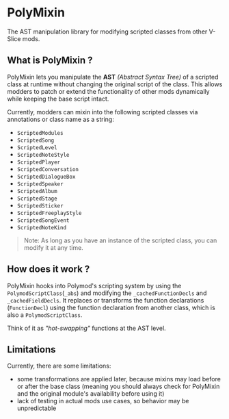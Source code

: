 # PolyMixin

The AST manipulation library for modifying scripted classes from other V-Slice mods.

## What is PolyMixin ?
PolyMixin lets you manipulate the **AST** *(Abstract Syntax Tree)* of a scripted class at runtime without changing the original script of the class. 
This allows modders to patch or extend the functionality of other mods dynamically while keeping the base script intact.

Currently, modders can mixin into the following scripted classes via annotations or class name as a string:
- `ScriptedModules`
- `ScriptedSong`
- `ScriptedLevel`
- `ScriptedNoteStyle`
- `ScriptedPlayer`
- `ScriptedConversation`
- `ScriptedDialogueBox`
- `ScriptedSpeaker`
- `ScriptedAlbum`
- `ScriptedStage`
- `ScriptedSticker`
- `ScriptedFreeplayStyle`
- `ScriptedSongEvent`
- `ScriptedNoteKind`

> Note: As long as you have an instance of the scripted class, you can modify it at any time.

## How does it work ?
PolyMixin hooks into Polymod's scripting system by using the `PolymodScriptClass`(`_abs`) and modifying the `_cachedFunctionDecls` and `_cachedFieldDecls`. 
It replaces or transforms the function declarations (`FunctionDecl`) using the function declaration from another class, which is also a `PolymodScriptClass`.

Think of it as *"hot-swapping"* functions at the AST level.

## Limitations
Currently, there are some limitations:
- some transformations are applied later, because mixins may load before or after the base class (meaning you should always check for PolyMixin and the original module's availability before using it)
- lack of testing in actual mods use cases, so behavior may be unpredictable